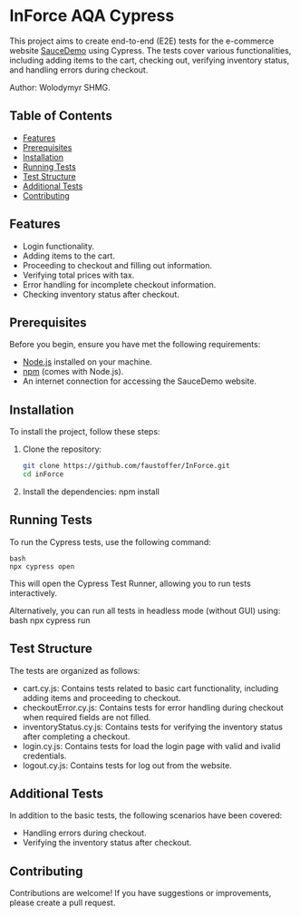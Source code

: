 # InForce AQA Cypress

This project aims to create end-to-end (E2E) tests for the e-commerce website [SauceDemo](https://www.saucedemo.com) using Cypress. The tests cover various functionalities, including adding items to the cart, checking out, verifying inventory status, and handling errors during checkout. 

Author: Wolodymyr SHMG.

## Table of Contents

- [Features](#features)
- [Prerequisites](#prerequisites)
- [Installation](#installation)
- [Running Tests](#running-tests)
- [Test Structure](#test-structure)
- [Additional Tests](#additional-tests)
- [Contributing](#contributing)

## Features

- Login functionality.
- Adding items to the cart.
- Proceeding to checkout and filling out information.
- Verifying total prices with tax.
- Error handling for incomplete checkout information.
- Checking inventory status after checkout.

## Prerequisites

Before you begin, ensure you have met the following requirements:

- [Node.js](https://nodejs.org/) installed on your machine.
- [npm](https://www.npmjs.com/) (comes with Node.js).
- An internet connection for accessing the SauceDemo website.

## Installation

To install the project, follow these steps:

1. Clone the repository:
   ```bash
   git clone https://github.com/faustoffer/InForce.git
   cd inForce

2. Install the dependencies:
    npm install

## Running Tests

To run the Cypress tests, use the following command:

    bash
    npx cypress open

This will open the Cypress Test Runner, allowing you to run tests interactively.

Alternatively, you can run all tests in headless mode (without GUI) using:
    bash
    npx cypress run

## Test Structure

The tests are organized as follows:

- cart.cy.js: Contains tests related to basic cart functionality, including adding items and proceeding to checkout.
- checkoutError.cy.js: Contains tests for error handling during checkout when required fields are not filled.
- inventoryStatus.cy.js: Contains tests for verifying the inventory status after completing a checkout.
- login.cy.js: Contains tests for load the login page with valid and ivalid credentials.
- logout.cy.js: Contains tests for log out from the website.

## Additional Tests

In addition to the basic tests, the following scenarios have been covered:

- Handling errors during checkout.
- Verifying the inventory status after checkout.

## Contributing

Contributions are welcome! If you have suggestions or improvements, please create a pull request.
